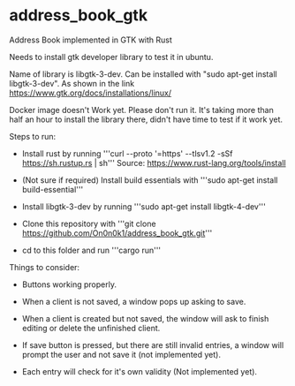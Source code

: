 # address_book_gtk
Address Book implemented in GTK with Rust

Needs to install gtk developer library to test it in ubuntu.

Name of library is libgtk-3-dev. Can be installed with "sudo apt-get install libgtk-3-dev".
As shown in the link https://www.gtk.org/docs/installations/linux/


Docker image doesn't Work yet. Please don't run it. It's taking more than half an hour to install the library there,
didn't have time to test if it work yet.


Steps to run:

 - Install rust by running '''curl --proto '=https' --tlsv1.2 -sSf https://sh.rustup.rs | sh''' Source: https://www.rust-lang.org/tools/install
 
 - (Not sure if required) Install build essentials with '''sudo apt-get install build-essential'''

 - Install libgtk-3-dev by running '''sudo apt-get install libgtk-4-dev'''
 
 - Clone this repository with '''git clone https://github.com/On0n0k1/address_book_gtk.git'''
 
 - cd to this folder and run '''cargo run'''
 
 
Things to consider:

 - Buttons working properly. 

 - When a client is not saved, a window pops up asking to save.

 - When a client is created but not saved, the window will ask to finish editing or delete the unfinished client.

 - If save button is pressed, but there are still invalid entries, a window will prompt the user and not save it (not implemented yet).

 - Each entry will check for it's own validity (Not implemented yet).


